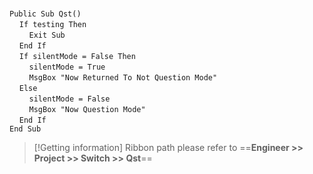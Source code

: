 &nbsp;  &nbsp;  &nbsp;  &nbsp;  
`Public Sub Qst()`  
&nbsp;&nbsp;&nbsp;&nbsp;`If testing Then`  
&nbsp;&nbsp;&nbsp;&nbsp;&nbsp;&nbsp;&nbsp;&nbsp;`Exit Sub`  
&nbsp;&nbsp;&nbsp;&nbsp;`End If`  
&nbsp;&nbsp;&nbsp;&nbsp;`If silentMode = False Then`  
&nbsp;&nbsp;&nbsp;&nbsp;&nbsp;&nbsp;&nbsp;&nbsp;`silentMode = True`  
&nbsp;&nbsp;&nbsp;&nbsp;&nbsp;&nbsp;&nbsp;&nbsp;`MsgBox "Now Returned To Not Question Mode"`  
&nbsp;&nbsp;&nbsp;&nbsp;`Else`  
&nbsp;&nbsp;&nbsp;&nbsp;&nbsp;&nbsp;&nbsp;&nbsp;`silentMode = False`  
&nbsp;&nbsp;&nbsp;&nbsp;&nbsp;&nbsp;&nbsp;&nbsp;`MsgBox "Now Question Mode"`  
&nbsp;&nbsp;&nbsp;&nbsp;`End If`  
`End Sub`  


> [!Getting information]
> Ribbon path please refer to ==**Engineer >> Project >> Switch >> Qst**==

